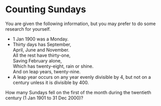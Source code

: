 <h1>Counting Sundays</h1>

<p>You are given the following information, but you may prefer to do some research for yourself.</p>
<ul><li>1 Jan 1900 was a Monday.</li>
<li>Thirty days has September,<br>
April, June and November.<br>
All the rest have thirty-one,<br>
Saving February alone,<br>
Which has twenty-eight, rain or shine.<br>
And on leap years, twenty-nine.</li>
<li>A leap year occurs on any year evenly divisible by 4, but not on a century unless it is divisible by 400.</li>
</ul><p>How many Sundays fell on the first of the month during the twentieth century (1 Jan 1901 to 31 Dec 2000)?</p>
